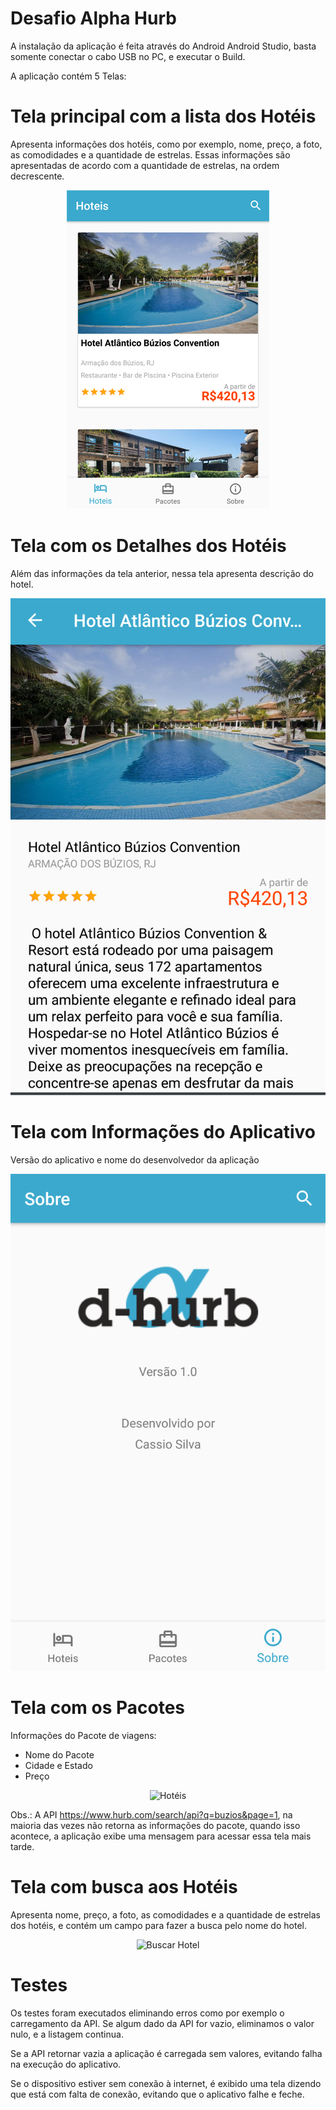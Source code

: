 # Desafio Alpha Hurb

A instalação da aplicação é feita através do Android Android Studio, basta somente conectar o cabo USB no PC, e executar o Build.

A aplicação contém 5 Telas:

# Tela principal com a lista dos Hotéis
Apresenta informações dos hotéis, como por exemplo, nome, preço, a foto, as comodidades e a quantidade de estrelas.
Essas informações são apresentadas de acordo com a quantidade de estrelas, na ordem decrescente.

<p align="center">
  <img src="hoteis.png" alt="Hotéis" />
</p>


# Tela com os Detalhes dos Hotéis
Além das informações da tela anterior, nessa tela apresenta descrição do hotel.

<p align="center">
  <img src="detalhes.png" alt="Detalhes do Hotel" />
</p>

# Tela com Informações do Aplicativo
Versão do aplicativo e nome do desenvolvedor da aplicação

<p align="center">
  <img src="sobre.png" alt="Sobre o Aplicativo" />
</p>

# Tela com os Pacotes
Informações do Pacote de viagens:

- Nome do Pacote
- Cidade e Estado
- Preço

<p align="center">
  <img src="pacote.png" alt="Hotéis" />
</p>

Obs.: A API https://www.hurb.com/search/api?q=buzios&page=1, na maioria das vezes não retorna as informações do pacote, quando isso acontece, a aplicação exibe uma mensagem para acessar essa tela mais tarde.

# Tela com busca aos Hotéis
Apresenta nome, preço, a foto, as comodidades e a quantidade de estrelas dos hotéis, e contém um campo para fazer a busca pelo nome do hotel.

<p align="center">
  <img src="busca.png" alt="Buscar Hotel" />
</p>


# Testes

Os testes foram executados eliminando erros como por exemplo o carregamento da API. Se algum dado da API for vazio, eliminamos o valor nulo, e a listagem continua.

Se a API retornar vazia a aplicação é carregada sem valores, evitando falha na execução do aplicativo.

Se o dispositivo estiver sem conexão à internet, é exibido uma tela dizendo que está com falta de conexão, evitando que o aplicativo falhe e feche.

